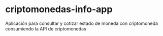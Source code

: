 # criptomonedas-info-app
Aplicación para consultar y cotizar estado de moneda con criptomoneda consumiendo la API de criptomonedas
